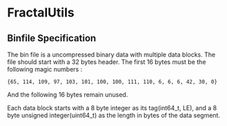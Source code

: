 # FractalUtils
 
## Binfile Specification
The bin file is a uncompressed binary data with multiple data blocks. The file should start with a 32 bytes header. The first 16 bytes must be the following magic numbers : 
```
{65, 114, 109, 97, 103, 101, 100, 100, 111, 110, 6, 6, 6, 42, 30, 0}
```

And the following 16 bytes remain unused.

Each data block starts with a 8 byte integer as its tag(int64_t, LE), and a 8 byte unsigned integer(uint64_t) as the length in bytes of the data segment.